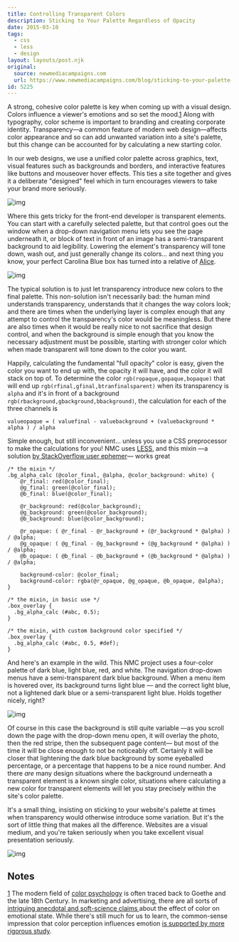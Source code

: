 ```yaml
---
title: Controlling Transparent Colors
description: Sticking to Your Palette Regardless of Opacity
date: 2015-03-10
tags:
  - css
  - less
  - design
layout: layouts/post.njk
original:
  source: newmediacampaigns.com
  url: https://www.newmediacampaigns.com/blog/sticking-to-your-palette-regardless-of-opacity
id: 5225
---
```


A strong, cohesive color palette is key when coming up with a visual design. Colors influence a viewer's emotions and so set the mood.[1](https://www.newmediacampaigns.com/blog/sticking-to-your-palette-regardless-of-opacity#footnote-1) Along with typography, color scheme is important to branding and creating corporate identity. Transparency—a common feature of modern web design—affects color appearance and so can add unwanted variation into a site's palette, but this change can be accounted for by calculating a new starting color.

In our web designs, we use a unified color palette across graphics, text, visual features such as backgrounds and borders, and interactive features like buttons and mouseover hover effects. This ties a site together and gives it a deliberate "designed" feel which in turn encourages viewers to take your brand more seriously.

![img](https://nmcdn.io/e186d21f8c7946a19faed23c3da2f0da/347bed083486499c98f1609efa95efbd/files/blog-drafts/calvin-report-process-s900x305.gif)

Where this gets tricky for the front-end developer is transparent elements. You can start with a carefully selected palette, but that control goes out the window when a drop-down navigation menu lets you see the page underneath it, or block of text in front of an image has a semi-transparent background to aid legibility. Lowering the element's transparency will tone down, wash out, and just generally change its colors… and next thing you know, your perfect Carolina Blue box has turned into a relative of [Alice](https://en.wikipedia.org/wiki/X11_color_names).

![img](https://nmcdn.io/e186d21f8c7946a19faed23c3da2f0da/347bed083486499c98f1609efa95efbd/files/blog-drafts/staying-in-your-color-palette-when-using-transparency/blues.png) 

The typical solution is to just let transparency introduce new colors to the final palette. This non-solution isn't necessarily bad: the human mind understands transparency, understands that it changes the way colors look; and there are times when the underlying layer is complex enough that any attempt to control the transparency's color would be meaningless. But there are also times when it would be really nice to not sacrifice that design control, and when the background is simple enough that you know the necessary adjustment must be possible, starting with stronger color which when made transparent will tone down to the color you want.

Happily, calculating the fundamental "full opacity" color is easy, given the color you want to end up with, the opacity it will have, and the color it will stack on top of. To determine the color `rgb(ropaque,gopaque,bopaque)` that will end up `rgb(rfinal,gfinal,btranfinalsparent)` when its transparency is `alpha` and it's in front of a background `rgb(rbackground,gbackground,bbackground)`, the calculation for each of the three channels is

```
valueopaque = ( valuefinal - valuebackground + (valuebackground * alpha ) / alpha
```

Simple enough, but still inconvenient… unless you use a CSS preprocessor to make the calculations for you!  NMC uses [LESS](http://lesscss.org/), and this mixin —a solution [by StackOverflow user ephemer](http://stackoverflow.com/a/20747908/1241736)— works great

```
/* the mixin */
.bg_alpha_calc (@color_final, @alpha, @color_background: white) {
    @r_final: red(@color_final);
    @g_final: green(@color_final);
    @b_final: blue(@color_final);

    @r_background: red(@color_background);
    @g_background: green(@color_background);
    @b_background: blue(@color_background);

    @r_opaque: ( @r_final - @r_background + (@r_background * @alpha) ) / @alpha;
    @g_opaque: ( @g_final - @g_background + (@g_background * @alpha) ) / @alpha;
    @b_opaque: ( @b_final - @b_background + (@b_background * @alpha) ) / @alpha;

    background-color: @color_final;
    background-color: rgba(@r_opaque, @g_opaque, @b_opaque, @alpha);
}

/* the mixin, in basic use */
.box_overlay {
  .bg_alpha_calc (#abc, 0.5);
}

/* the mixin, with custom background color specified */
.box_overlay {
  .bg_alpha_calc (#abc, 0.5, #def);
}
```

And here's an example in the wild. This NMC project uses a four-color palette of dark blue, light blue, red, and white. The navigation drop-down menus have a semi-transparent dark blue background. When a menu item is hovered over, its background turns light blue — and the correct light blue, not a lightened dark blue or a semi-transparent light blue. Holds together nicely, right?

![img](https://nmcdn.io/e186d21f8c7946a19faed23c3da2f0da/347bed083486499c98f1609efa95efbd/files/blog-drafts/staying-in-your-color-palette-when-using-transparency/blue-process-s400x270.png)

Of course in this case the background is still quite variable —as you scroll down the page with the drop-down menu open, it will overlay the photo, then the red stripe, then the subsequent page content— but most of the time it will be close enough to not be noticeably off. Certainly it will be closer that lightening the dark blue background by some eyeballed percentage, or a percentage that happens to be a nice round number. And there *are* many design situations where the background underneath a transparent element is a known single color, situations where calculating a new color for transparent elements will let you stay precisely within the site's color palette. 

It's a small thing, insisting on sticking to your website's palette at times when transparency would otherwise introduce some variation. But it's the sort of little thing that makes all the difference. Websites are a visual medium, and you're taken seriously when you take excellent visual presentation seriously. 

![img](https://nmcdn.io/e186d21f8c7946a19faed23c3da2f0da/347bed083486499c98f1609efa95efbd/files/blog-drafts/staying-in-your-color-palette-when-using-transparency/sterlingdraper.jpg) 

## Notes

[1](https://www.newmediacampaigns.com/blog/sticking-to-your-palette-regardless-of-opacity#) The modern field of [color psychology](https://en.wikipedia.org/wiki/Color_psychology) is often traced back to Goethe and the late 18th Century. In marketing and advertising, there are all sorts of [intriguing anecdotal and soft-science claims ](http://www.forbes.com/sites/amymorin/2014/02/04/how-to-use-color-psychology-to-give-your-business-an-edge/)about the effect of color on emotional state. While there's still much for us to learn, the common-sense impression that color perception influences emotion [is supported by more rigorous study](http://www.forbes.com/sites/amymorin/2014/02/04/how-to-use-color-psychology-to-give-your-business-an-edge/).